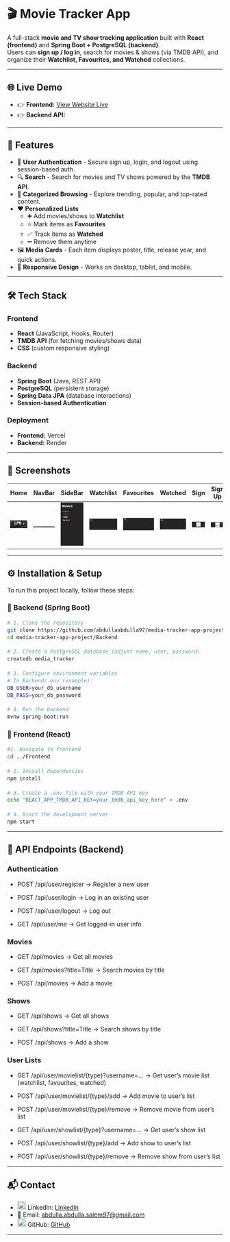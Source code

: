 # 🎬 Movie Tracker App

A full-stack **movie and TV show tracking application** built with **React (frontend)** and **Spring Boot + PostgreSQL (backend)**.  
Users can **sign up / log in**, search for movies & shows (via TMDB API), and organize their **Watchlist, Favourites, and Watched** collections.

---

## 🌐 Live Demo
- 👉 **Frontend:** [View Website Live]()
- 👉 **Backend API:** []()

---

## 🚀 Features
- 🔐 **User Authentication** - Secure sign up, login, and logout using session-based auth.
- 🔍 **Search** - Search for movies and TV shows powered by the **TMDB API**.
- 📑 **Categorized Browsing** - Explore trending, popular, and top-rated content.
- ❤️ **Personalized Lists**  
  - ➕ Add movies/shows to **Watchlist**  
  - ⭐ Mark items as **Favourites**  
  - ✅ Track items as **Watched**  
  - ➖ Remove them anytime
- 🖼️ **Media Cards** - Each item displays poster, title, release year, and quick actions.
- 📱 **Responsive Design** - Works on desktop, tablet, and mobile.

---

## 🛠️ Tech Stack
### Frontend
- **React** (JavaScript, Hooks, Router)  
- **TMDB API** (for fetching movies/shows data)  
- **CSS** (custom responsive styling)

### Backend
- **Spring Boot** (Java, REST API)  
- **PostgreSQL** (persistent storage)  
- **Spring Data JPA** (database interactions)  
- **Session-based Authentication**  

### Deployment
- **Frontend:** Vercel  
- **Backend:** Render

---

## 📸 Screenshots

| Home | NavBar | SideBar | Watchlist | Favourites| Watched | Sign | Sign Up |
|---|---|---|---|---|---|---|---|
| ![Home Screenshot](Frontend/public/screenshots/Home.png) | ![NavBar screenshot](Frontend/public/screenshots/NavBar.png) | ![SideBar screenshot](Frontend/public/screenshots/SideBar.png) | ![Watchlist screenshot](Frontend/public/screenshots/Watchlist.png) | ![Favourites screenshot](Frontend/public/screenshots/Favourites.png) | ![Watched screenshot](Frontend/public/screenshots/Watched.png) | ![Sign in screenshot](Frontend/public/screenshots/Sign-in.png) | ![Sign Up screenshot](Frontend/public/screenshots/Sign-Up.png) |

---

## ⚙️ Installation & Setup

To run this project locally, follow these steps:

### 🔧 Backend (Spring Boot)
```bash
# 1. Clone the repository
git clone https://github.com/abdullaabdulla97/media-tracker-app-project.git
cd media-tracker-app-project/Backend

# 2. Create a PostgreSQL database (adjust name, user, password)
createdb media_tracker

# 3. Configure environment variables
# In Backend/.env (example):
DB_USER=your_db_username
DB_PASS=your_db_password

# 4. Run the backend
mvnw spring-boot:run
```

### 🎨 Frontend (React)

```bash
#1. Navigate to frontend
cd ../Frontend

# 2. Install dependencies
npm install

# 3. Create a .env file with your TMDB API key
echo "REACT_APP_TMDB_API_KEY=your_tmdb_api_key_here" > .env

# 4. Start the development server
npm start
```
---

## 📡 API Endpoints (Backend)

### Authentication

- POST /api/user/register → Register a new user

- POST /api/user/login → Log in an existing user

- POST /api/user/logout → Log out

- GET /api/user/me → Get logged-in user info

### Movies

- GET /api/movies → Get all movies

- GET /api/movies?title=Title → Search movies by title

- POST /api/movies → Add a movie

### Shows

- GET /api/shows → Get all shows

- GET /api/shows?title=Title → Search shows by title

- POST /api/shows → Add a show

### User Lists

- GET /api/user/movielist/{type}?username=... → Get user’s movie list (watchlist, favourites, watched)

- POST /api/user/movielist/{type}/add → Add movie to user’s list

- POST /api/user/movielist/{type}/remove → Remove movie from user’s list

- GET /api/user/showlist/{type}?username=... → Get user’s show list

- POST /api/user/showlist/{type}/add → Add show to user’s list

- POST /api/user/showlist/{type}/remove → Remove show from user’s list
---

## 📬 Contact
- <img src="https://img.icons8.com/ios-glyphs/32/linkedin.png" height="20" width="20"/> LinkedIn: [LinkedIn](https://www.linkedin.com/in/abdulla-abdulla-350a0937b/)  
- 📧 Email: abdulla.abdulla.salem97@gmail.com  
- <img src="https://img.icons8.com/ios-glyphs/32/github.png" height="20" width="20"/> GitHub: [GitHub](https://github.com/abdullaabdulla97)

---
